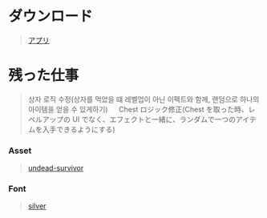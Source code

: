 # ダウンロード

> [アプリ](https://drive.google.com/file/d/1sfV24NGIoZ7jKm6rJYbAKuNQFI9Uiw7A/view?usp=sharing)

# 残った仕事

> 상자 로직 수정(상자를 먹었을 떄 레벨업이 아닌 이펙트와 함께, 랜덤으로 하나의 아이템을 얻을 수 있게하기)
> 　 Chest ロジック修正(Chest を取った時、レベルアップの UI でなく、エフェクトと一緒に、ランダムで一つのアイテムを入手できるようにする)

### Asset

> [undead-survivor](https://assetstore.unity.com/packages/2d/undead-survivor-assets-pack-238068)

### Font

> [silver](https://poppyworks.itch.io/silver)
